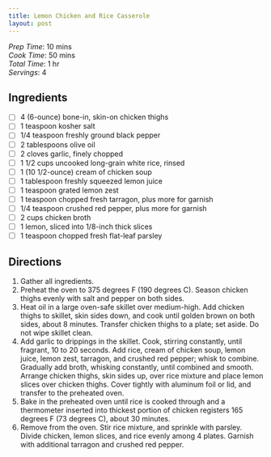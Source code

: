 ```yaml
---
title: Lemon Chicken and Rice Casserole
layout: post
---
```

*Prep Time*: 10 mins <br>
*Cook Time*: 50 mins <br>
*Total Time*: 1 hr <br>
*Servings*: 4 <br>

## Ingredients
- [ ] 4 (6-ounce) bone-in, skin-on chicken thighs
- [ ] 1 teaspoon kosher salt
- [ ] 1/4 teaspoon freshly ground black pepper
- [ ] 2 tablespoons olive oil
- [ ] 2 cloves garlic, finely chopped
- [ ] 1 1/2 cups uncooked long-grain white rice, rinsed
- [ ] 1 (10 1/2-ounce) cream of chicken soup
- [ ] 1 tablespoon freshly squeezed lemon juice
- [ ] 1 teaspoon grated lemon zest
- [ ] 1 teaspoon chopped fresh tarragon, plus more for garnish
- [ ] 1/4 teaspoon crushed red pepper, plus more for garnish
- [ ] 2 cups chicken broth
- [ ] 1 lemon, sliced into 1/8-inch thick slices
- [ ] 1 teaspoon chopped fresh flat-leaf parsley

## Directions
1. Gather all ingredients.
2. Preheat the oven to 375 degrees F (190 degrees C). Season chicken thighs evenly with salt
and pepper on both sides.
3. Heat oil in a large oven-safe skillet over medium-high. Add chicken thighs to skillet, skin
sides down, and cook until golden brown on both sides, about 8 minutes. Transfer chicken
thighs to a plate; set aside. Do not wipe skillet clean.
4. Add garlic to drippings in the skillet. Cook, stirring constantly, until fragrant, 10 to 20 seconds.
Add rice, cream of chicken soup, lemon juice, lemon zest, tarragon, and crushed red pepper;
whisk to combine. Gradually add broth, whisking constantly, until combined and smooth.
Arrange chicken thighs, skin sides up, over rice mixture and place lemon slices over chicken
thighs. Cover tightly with aluminum foil or lid, and transfer to the preheated oven.
5. Bake in the preheated oven until rice is cooked through and a thermometer inserted into
thickest portion of chicken registers 165 degrees F (73 degrees C), about 30 minutes.
6. Remove from the oven. Stir rice mixture, and sprinkle with parsley. Divide chicken, lemon
slices, and rice evenly among 4 plates. Garnish with
additional tarragon and crushed red pepper.
